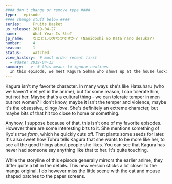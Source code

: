 ```yaml
---
#### don't change or remove type ####
type:   episode
#### change stuff below ####
series:     Fruits Basket
us_release: 2019-04-27 
name:       What Year Is She?
jp_name:    なにどしの方なのですか？ (Nanidoshi no Kata nano desuka?)
number:     4
season:     1
status:     watched
view_history:  # must order recent first
  - #date: 2019-04-13 
summary:   >- # this means to ignore newlines
  In this episode, we meet Kagura Sohma who shows up at the house looking for Kyo. At first she seems quiet and shy, but then all her emotions burst out as she pummels him. She says that she's Kyo's fiancee, but Kyo doesn't go along saying that was under threatening cirumstances when they were kids. To prove her love Kagura insists on cooking dinner, but her feast is ruined when Kyo refuses to join and Kagura loses her temper, ruining more of Sigure's house. Kagura goes the the store to get more food, leaving her purse/money behind, but Tohru follows and buys the groceries. They talk on the way back and cook hamburgers together. While Kagura still sees her as a rival, they become friends. 
---
```


Kagura isn't my favorite character. In many ways she's like Hatsuharu (who we haven't met yet in the anime), but for some reason, I can tolerate him, but not her. Maybe that's a cultural thing - we can tolerate temper in men but not women? I don't know, maybe it isn't the temper and violence, maybe it's the obsessive, clingy *love*. She's definitely an extreme character, but maybe bits of that hit too close to home or something. 

Anyhow, I suppose because of that, this isn't one of my favorite episodes. However there are some interesting bits to it. She mentions something of Kyo's *true form*, which he quickly cuts off. That plants some seeds for later. It's also sweet how Tohru tells Kagura that she wants to be more like her, to see all the good things about people she likes. You can see that Kagura has never had someone say anything like that to her. It's quite touching.

While the storyline of this episode generally mirrors the earlier anime, they differ quite a bit in the details. This new version sticks a lot closer to the manga original. I do however miss the little scene with the cat and mouse shaped patches to the paper screens. 